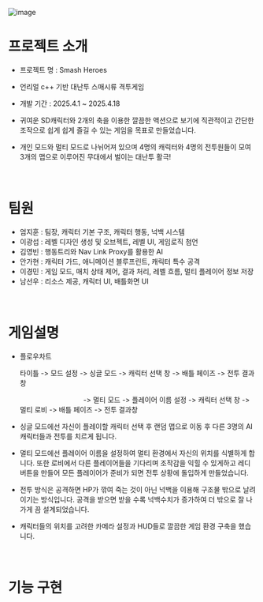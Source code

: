 ![image](https://github.com/user-attachments/assets/e731d03a-83f6-4395-b230-2a56bef4ad0f)


# 프로젝트 소개
- 프로젝트 명 : Smash Heroes

- 언리얼 c++ 기반 대난투 스매시류 격투게임 

- 개발 기간 : 2025.4.1 ~ 2025.4.18

- 귀여운 SD캐릭터와 2개의 축을 이용한 깔끔한 액션으로 보기에 직관적이고 간단한 조작으로 쉽게 쉽게 즐길 수 있는 게임을 목표로 만들었습니다.

- 개인 모드와 멀티 모드로 나뉘어져 있으며 4명의 캐릭터와 4명의 전투원들이 모여 3개의 맵으로 이루어진 무대에서 벌이는 대난투 활극!

ㅤ


# 팀원
- 엄지훈 : 팀장, 캐릭터 기본 구조, 캐릭터 행동, 넉백 시스템
- 이광섭 : 레벨 디자인 생성 및 오브젝트, 레벨 UI, 게임로직 첨언
- 김영빈 : 행동트리와 Nav Link Proxy를 활용한 AI
- 안가현 : 캐릭터 가드, 애니메이션 블루프린트, 캐릭터 특수 공격
- 이경민 : 게임 모드, 매치 상태 제어, 결과 처리, 레벨 흐름, 멀티 플레이어 정보 저장
- 남선우 : 리소스 제공, 캐릭터 UI, 배틀화면 UI

ㅤ

# 게임설명

- 플로우차트
  
  타이틀 -> 모드 설정 -> 싱글 모드 -> 캐릭터 선택 창 -> 배틀 페이즈 -> 전투 결과창
  
  ㅤㅤㅤㅤㅤㅤㅤㅤㅤㅤ-> 멀티 모드 -> 플레이어 이름 설정 -> 캐릭터 선택 창 -> 멀티 로비 -> 배틀 페이즈 -> 전투 결과창


- 싱글 모드에선 자신이 플레이할 캐릭터 선택 후 랜덤 맵으로 이동 후 다른 3명의 AI 캐릭터들과 전투를 치르게 됩니다.

- 멀티 모드에선 플레이어 이름을 설정하여 멀티 환경에서 자신의 위치를 식별하게 합니다. 또한 로비에서 다른 플레이어들을 기다리며 조작감을 익힐 수 있게하고 레디 버튼을 만들어 모든 플레이어가 준비가 되면 전투 상황에 돌입하게 만들었습니다.

- 전투 방식은 공격하면 HP가 깎여 죽는 것이 아닌 넉백을 이용해 구조물 밖으로 날려 이기는 방식입니다. 공격을 받으면 받을 수록 넉백수치가 증가하여 더 밖으로 잘 나가게 끔 설계되었습니다.

- 캐릭터들의 위치를 고려한 카메라 설정과 HUD들로 깔끔한 게임 환경 구축을 했습니다.

ㅤ

# 기능 구현



